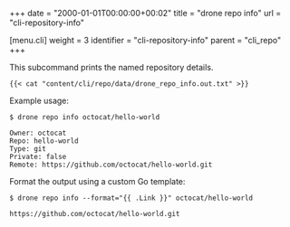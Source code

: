 +++
date = "2000-01-01T00:00:00+00:02"
title = "drone repo info"
url = "cli-repository-info"

[menu.cli]
  weight = 3
  identifier = "cli-repository-info"
  parent = "cli_repo"
+++

This subcommand prints the named repository details.

```text
{{< cat "content/cli/repo/data/drone_repo_info.out.txt" >}}
```

Example usage:

```text
$ drone repo info octocat/hello-world

Owner: octocat
Repo: hello-world
Type: git
Private: false
Remote: https://github.com/octocat/hello-world.git
```

Format the output using a custom Go template:

```text
$ drone repo info --format="{{ .Link }}" octocat/hello-world

https://github.com/octocat/hello-world.git
```
